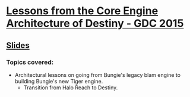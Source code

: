 # [Lessons from the Core Engine Architecture of Destiny - GDC 2015](https://www.gdcvault.com/play/1022105/Lessons-from-the-Core-Engine)
## [Slides](https://www.gdcvault.com/play/1022106/Lessons-from-the-Core-Engine)
### Topics covered:
* Architectural lessons on going from Bungie's legacy blam engine to building Bungie's new Tiger engine.
  * Transition from Halo Reach to Destiny.




